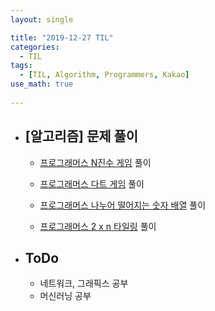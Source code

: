 ```yaml
---
layout: single

title: "2019-12-27 TIL"
categories:
  - TIL
tags:
  - [TIL, Algorithm, Programmers, Kakao]
use_math: true
 
---
```




- ## [알고리즘] 문제 풀이

  - [프로그래머스 N진수 게임](https://github.com/JangHyeonJun/AlgorithmStudy/blob/master/Algorithms/programmers_17687.cpp) 풀이

  - [프로그래머스 다트 게임](https://github.com/JangHyeonJun/AlgorithmStudy/blob/master/Algorithms/programmers_17682.cpp) 풀이
  
  - [프로그래머스 나누어 떨어지는 숫자 배열](https://github.com/JangHyeonJun/AlgorithmStudy/blob/master/Algorithms/programmers_12910.cpp) 풀이

  - [프로그래머스 2 x n 타일링](https://github.com/JangHyeonJun/AlgorithmStudy/blob/master/Algorithms/programmers_12900.cpp) 풀이
  
    
  
- ## ToDo

  - 네트워크, 그래픽스 공부
  - 머신러닝 공부
